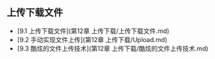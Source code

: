 ## 上传下载文件

- [9.1 上传下载文件](第12章 上传下载/上传下载文件.md)
- [9.2 手动实现文件上传](第12章 上传下载/Upload.md)
- [9.3 酷炫的文件上传技术](第12章 上传下载/酷炫的文件上传技术.md)